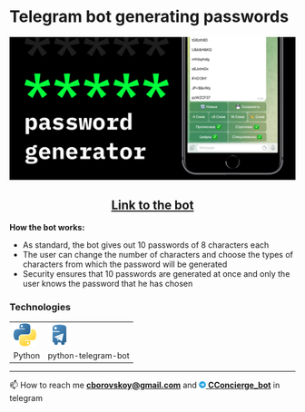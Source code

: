 # Telegram bot generating passwords

<a href="https://t.me/cPass_gen_bot" target="_blank">
  <img src="https://github.com/cborovskoy/cborovskoy/blob/86039af7ddaf90de48b53316f813da3afb70d00c/pics/projects/bot-pass-gen.jpg" />
</a>

<h2 align="center"><a href="https://t.me/cPass_gen_bot" target="_blank">Link to the bot</a></h2>


**How the bot works:**
- As standard, the bot gives out 10 passwords of 8 characters each
- The user can change the number of characters and choose the types of characters from which the password will be generated
- Security ensures that 10 passwords are generated at once and only the user knows the password that he has chosen

### Technologies
<table>
<tr>
  <td><img src="https://github.com/cborovskoy/cborovskoy/blob/17307616633d5fb4d2bd38643a2a3729d546a094/pics/logo_python.svg"
           alt="Logo Python" width="40" height="40"/></td>
  <td><img src="https://github.com/cborovskoy/cborovskoy/blob/17307616633d5fb4d2bd38643a2a3729d546a094/pics/logo_python-telegram-bot.png"
           alt="Logo python-telegram-bot" width="40" height="40"/></td>
</tr> 
<tr>
  <td>Python</td>
  <td>python-telegram-bot</td>
</tr>
</table>

<hr>

📫 How to reach me **cborovskoy@gmail.com** and <a href="https://t.me/cconcierge_bot" target="_blank">
  <img src="https://github.com/cborovskoy/cborovskoy/blob/186172a344fa06712b4fafa38ac876ca4198f6c9/pics/logo_telegram.svg" width="12" height="12" />
  **CConcierge_bot**</a> in telegram 
